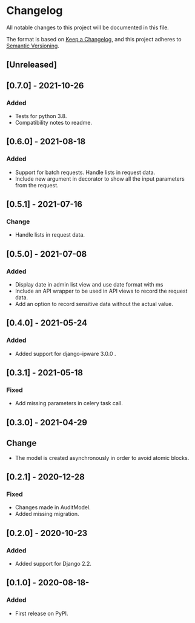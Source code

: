 # Changelog
All notable changes to this project will be documented in this file.

The format is based on [Keep a Changelog](https://keepachangelog.com/en/1.0.0/),
and this project adheres to [Semantic Versioning](https://semver.org/spec/v2.0.0.html).

## [Unreleased]

## [0.7.0] - 2021-10-26
### Added

- Tests for python 3.8.
- Compatibility notes to readme.

## [0.6.0] - 2021-08-18
### Added

- Support for batch requests. Handle lists in request data.
- Include new argument in decorator to show all the input parameters from the request.

## [0.5.1] - 2021-07-16
### Change

- Handle lists in request data.

## [0.5.0] - 2021-07-08
### Added

- Display date in admin list view and use date format with ms
- Include an API wrapper to be used in API views to record the request data.
- Add an option to record sensitive data without the actual value.

## [0.4.0] - 2021-05-24
### Added

- Added support for django-ipware 3.0.0 .

## [0.3.1] - 2021-05-18
### Fixed

- Add missing parameters in celery task call.

## [0.3.0] - 2021-04-29
## Change

- The model is created asynchronously in order to avoid atomic blocks.

## [0.2.1] - 2020-12-28
### Fixed

- Changes made in AuditModel.
- Added missing migration.

## [0.2.0] - 2020-10-23
### Added

- Added support for Django 2.2.

## [0.1.0] - 2020-08-18-
### Added

- First release on PyPI.
